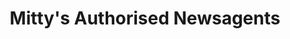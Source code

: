 ---
title: "Mitty's Authorised Newsagents"
url: /melbourne/mittys-authorised-newsagents/
shop: newsagent
---